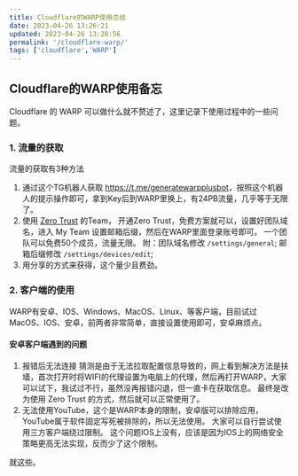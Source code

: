 ```yaml
---
title: Cloudflare的WARP使用总结
date: 2023-04-26 13:26:21
updated: 2023-04-26 13:28:56
permalink: '/cloudflare-warp/'
tags: ['cloudflare','WARP']
---
```

## Cloudflare的WARP使用备忘

Cloudflare 的 WARP 可以做什么就不赘述了，这里记录下使用过程中的一些问题。

### 1. 流量的获取

流量的获取有3种方法

1. 通过这个TG机器人获取 <https://t.me/generatewarpplusbot>，按照这个机器人的提示操作即可，拿到Key后到WARP里换上，有24PB流量，几乎等于无限了。
2. 使用 [Zero Trust](https://one.dash.cloudflare.com/) 的Team， 开通Zero Trust，免费方案就可以，设置好团队域名，进入 My Team 设置邮箱后缀，然后在WARP里面登录账号即可。
   一个团队可以免费50个成员，流量无限。
   附：团队域名修改 `/settings/general`; 邮箱后缀修改 `/settings/devices/edit`;
3. 用分享的方式来获得，这个量少且费劲。

### 2. 客户端的使用

WARP有安卓、IOS、Windows、MacOS、Linux、等客户端，目前试过 MacOS、IOS、安卓，前两者非常简单，直接设置使用即可，安卓麻烦点。

#### 安卓客户端遇到的问题

1. 报错后无法连接
   猜测是由于无法拉取配置信息导致的，网上看到解决方法是扶墙，首次打开时将WIFI的代理设置为电脑上的代理，然后再打开WARP，大家可以试下，我试过不行，虽然没再报错闪退，但一直卡在获取信息。
   最终是改为使用 Zero Trust 的方式，然后就可以正常使用了。
2. 无法使用YouTube，这个是WARP本身的限制，安卓版可以排除应用，YouTube属于软件固定写死被排除的，所以无法使用。
   大家可以自行尝试使用三方客户端绕过限制。
   这个问题IOS上没有，应该是因为IOS上的网络安全策略更高无法实现，反而少了这个限制。

就这些。
